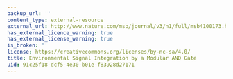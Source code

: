 ```yaml
---
backup_url: ''
content_type: external-resource
external_url: http://www.nature.com/msb/journal/v3/n1/full/msb4100173.html
has_external_licence_warning: true
has_external_license_warning: true
is_broken: ''
license: https://creativecommons.org/licenses/by-nc-sa/4.0/
title: Environmental Signal Integration by a Modular AND Gate
uid: 91c25f18-dcf5-4e30-b01e-f83928d27171
---
```

